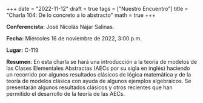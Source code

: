 +++
date  = "2022-11-12"
draft = true
tags  = ["Nuestro Encuentro"]
title = "Charla 104: De lo concreto a lo abstracto"
math  = true
+++


**Conferencista:**  José Nicolás Nájar Salinas. 

**Fecha:** Miércoles 16 de noviembre de 2022, 3:00 p.m.

**Lugar:** C-119

**Resumen**: En esta charla se hará una introducción a la teoría de modelos de las Clases Elementales Abstractas (AECs por su sigla en inglés) haciendo un recorrido por algunos resultados clásicos de lógica matemática y de la teoría de modelos clásica con ayuda de algunos ejemplos algebraicos. Se presentarán algunos resultados clásicos y otros recientes que han permitido el desarrollo de la teoría de las AECs.
